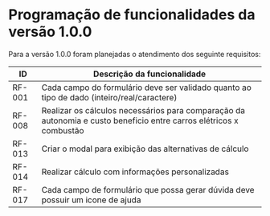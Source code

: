# Programação de funcionalidades da versão 1.0.0

Para a versão 1.0.0 foram planejadas o atendimento dos seguinte requisitos:

|ID    | Descrição da funcionalidade  |
|-----|-----------------------------------------|
|RF-001| Cada campo do formulário deve ser validado quanto ao tipo de dado (inteiro/real/caractere) |
|RF-008| Realizar os cálculos necessários para comparação da autonomia e custo beneficio entre carros elétricos x combustão |
|RF-013| Criar o modal para exibição das alternativas de cálculo |
|RF-014| Realizar cálculo com informações personalizadas |
|RF-017| Cada campo de formulário que possa gerar dúvida deve possuir um icone de ajuda |

